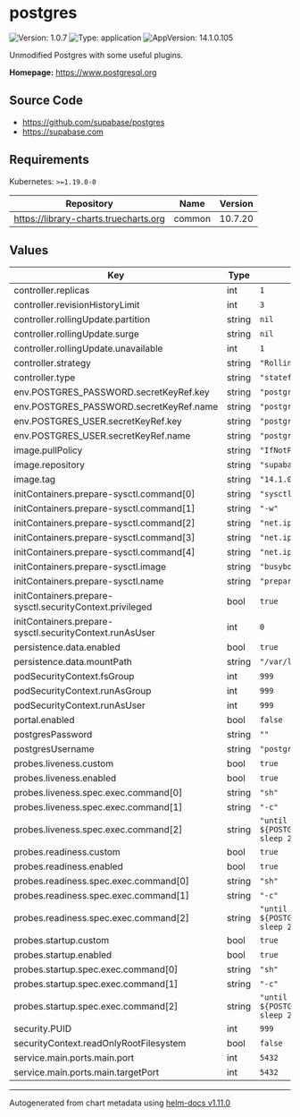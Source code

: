 # postgres

![Version: 1.0.7](https://img.shields.io/badge/Version-1.0.7-informational?style=flat-square) ![Type: application](https://img.shields.io/badge/Type-application-informational?style=flat-square) ![AppVersion: 14.1.0.105](https://img.shields.io/badge/AppVersion-14.1.0.105-informational?style=flat-square)

Unmodified Postgres with some useful plugins.

**Homepage:** <https://www.postgresql.org>

## Source Code

* <https://github.com/supabase/postgres>
* <https://supabase.com>

## Requirements

Kubernetes: `>=1.19.0-0`

| Repository | Name | Version |
|------------|------|---------|
| https://library-charts.truecharts.org | common | 10.7.20 |

## Values

| Key | Type | Default | Description |
|-----|------|---------|-------------|
| controller.replicas | int | `1` |  |
| controller.revisionHistoryLimit | int | `3` |  |
| controller.rollingUpdate.partition | string | `nil` |  |
| controller.rollingUpdate.surge | string | `nil` |  |
| controller.rollingUpdate.unavailable | int | `1` |  |
| controller.strategy | string | `"RollingUpdate"` |  |
| controller.type | string | `"statefulset"` |  |
| env.POSTGRES_PASSWORD.secretKeyRef.key | string | `"postgres-password"` |  |
| env.POSTGRES_PASSWORD.secretKeyRef.name | string | `"postgres-credentials"` |  |
| env.POSTGRES_USER.secretKeyRef.key | string | `"postgres-username"` |  |
| env.POSTGRES_USER.secretKeyRef.name | string | `"postgres-credentials"` |  |
| image.pullPolicy | string | `"IfNotPresent"` |  |
| image.repository | string | `"supabase/postgres"` |  |
| image.tag | string | `"14.1.0.105"` |  |
| initContainers.prepare-sysctl.command[0] | string | `"sysctl"` |  |
| initContainers.prepare-sysctl.command[1] | string | `"-w"` |  |
| initContainers.prepare-sysctl.command[2] | string | `"net.ipv4.tcp_keepalive_time=60"` |  |
| initContainers.prepare-sysctl.command[3] | string | `"net.ipv4.tcp_keepalive_intvl=60"` |  |
| initContainers.prepare-sysctl.command[4] | string | `"net.ipv4.tcp_keepalive_probes=5"` |  |
| initContainers.prepare-sysctl.image | string | `"busybox:stable"` |  |
| initContainers.prepare-sysctl.name | string | `"prepare-sysctl"` |  |
| initContainers.prepare-sysctl.securityContext.privileged | bool | `true` |  |
| initContainers.prepare-sysctl.securityContext.runAsUser | int | `0` |  |
| persistence.data.enabled | bool | `true` |  |
| persistence.data.mountPath | string | `"/var/lib/postgresql/data"` |  |
| podSecurityContext.fsGroup | int | `999` |  |
| podSecurityContext.runAsGroup | int | `999` |  |
| podSecurityContext.runAsUser | int | `999` |  |
| portal.enabled | bool | `false` |  |
| postgresPassword | string | `""` |  |
| postgresUsername | string | `"postgres"` |  |
| probes.liveness.custom | bool | `true` |  |
| probes.liveness.enabled | bool | `true` |  |
| probes.liveness.spec.exec.command[0] | string | `"sh"` |  |
| probes.liveness.spec.exec.command[1] | string | `"-c"` |  |
| probes.liveness.spec.exec.command[2] | string | `"until pg_isready -U ${POSTGRES_USER} -h localhost; do sleep 2 ; done"` |  |
| probes.readiness.custom | bool | `true` |  |
| probes.readiness.enabled | bool | `true` |  |
| probes.readiness.spec.exec.command[0] | string | `"sh"` |  |
| probes.readiness.spec.exec.command[1] | string | `"-c"` |  |
| probes.readiness.spec.exec.command[2] | string | `"until pg_isready -U ${POSTGRES_USER} -h localhost; do sleep 2 ; done"` |  |
| probes.startup.custom | bool | `true` |  |
| probes.startup.enabled | bool | `true` |  |
| probes.startup.spec.exec.command[0] | string | `"sh"` |  |
| probes.startup.spec.exec.command[1] | string | `"-c"` |  |
| probes.startup.spec.exec.command[2] | string | `"until pg_isready -U ${POSTGRES_USER} -h localhost; do sleep 2 ; done"` |  |
| security.PUID | int | `999` |  |
| securityContext.readOnlyRootFilesystem | bool | `false` |  |
| service.main.ports.main.port | int | `5432` |  |
| service.main.ports.main.targetPort | int | `5432` |  |

----------------------------------------------
Autogenerated from chart metadata using [helm-docs v1.11.0](https://github.com/norwoodj/helm-docs/releases/v1.11.0)
